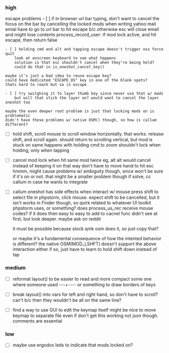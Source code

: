 ### high

escape problems
	- [ ] if in browser url bar typing, don't want to cancel the focus on the bar by cancelling the locked mods
		when writing yahoo mail emial have to go to url bar to hit escape b/c otherwise esc will close email and might lose contents
		process_record_user: if mod lock active, and hit escape, then return false

	- [ ] holding cmd and alt and tapping escape doesn't trigger osx force quit
		look at onscreen keyboard to see what happens
		solution is that esc shouldn't cancel when they're being held?
		could do that in is_oneshot_cancel_key()

	maybe it's just a bad idea to reuse escape key?
	could have dedicated "ESCAPE_OS" key in one of the blank spots?
	thats hard to reach but so is escape

	- [ ] try switghing it to layer thumb key since never use that w/ mods
		but will that stick the layer on? would want to cancel the layer oneshot too

	maybe the even deeper root problem is just that locking mods on is problematic
	didn't have these problems w/ native OSM() though, so how is callum different?




- [ ] hold shift, scroll mouse to scroll window horizontally. that works.
	release shift, and scroll again. should return to scrolling vertical, but mod is stuck on
	same happens with holding cmd to zoom
	shouldn't lock when holding, only when tapping

- [ ] cancel mod lock when hit same mod twice
	eg, alt alt would cancel instead of keeping it on
	that way don't have to move hand to hit esc
	hmmm, might cause problems w/ ambiguity though, since won't be sure if it's on or not.
		that might be a smaller problem though
	if solve, cc callum in case he wants to integrate

- [ ] callum oneshot has side effects when interact w/ mouse
	 press shift to select file in phpstorm, click mouse. expect shift to be cancelled, but it isn't
	    works in Finder though, so quirk related to whatever UI toolkit phpstorm uses, or something?
	does process_us_rec receive mouse codes? if it does then easy to easy to add to cacnel func
		didn't see at first, but look deeper. maybe ask on reddit

	it must be possible because stock qmk osm does it, so just copy that?

	or maybe it's a fundamental consequence of how the intented behavior is different?
		the native OSM(MOD_LSHFT) doesn't support the above interaction either
		if so, just have to learn to hold shift down instead of tap



### medium

- [ ] reformat layout() to be easier to read and more compact
	some one where someone used ---+---- or something to draw borders of keys

- [ ] break layout() into vars for left and right hand, so don't have to scroll?
	can't b/c then they wouldn't be all on the same line?

- [ ] find a way to use GUI to edit the keymap itself
	might be nice to move keymap to separate file even if don't get this working
	not json though. comments are essential

### low

- [ ] maybe use ergodox leds to indicate that mods locked on?
